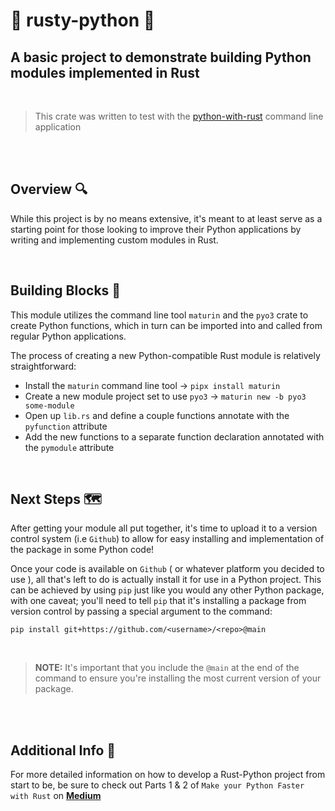 # 🐍 rusty-python 🦀

## A basic project to demonstrate building Python modules implemented in Rust

<br>

> This crate was written to test with the [python-with-rust]("https://github.com/dedsyn4ps3/python-with-rust") command line application 

<br>

<br>

## Overview 🔍
While this project is by no means extensive, it's meant to at least serve as a starting point for those looking to improve their Python applications by writing and implementing custom modules in Rust.

<br>

## Building Blocks 🧱
This module utilizes the command line tool `maturin` and the `pyo3` crate to create Python functions, which in turn can be imported into and called from regular Python applications.

The process of creating a new Python-compatible Rust module is relatively straightforward:

 - Install the `maturin` command line tool -> `pipx install maturin`
 - Create a new module project set to use `pyo3` -> `maturin new -b pyo3 some-module`
 - Open up `lib.rs` and define a couple functions annotate with the `pyfunction` attribute
 - Add the new functions to a separate function declaration annotated with the `pymodule` attribute

<br>

## Next Steps 🗺
After getting your module all put together, it's time to upload it to a version control system (i.e `Github`) to allow for easy installing and implementation of the package in some Python code!

Once your code is available on `Github` ( or whatever platform you decided to use ), all that's left to do is actually install it for use in a Python project. This can be achieved by using `pip` just like you would any other Python package, with one caveat; you'll need to tell `pip` that it's installing a package from version control by passing a special argument to the command:

```
pip install git+https://github.com/<username>/<repo>@main
```

<br>

>**NOTE:** It's important that you include the `@main` at the end of the command to ensure you're installing the most current version of your package.

<br>

<br>

## Additional Info 💬
For more detailed information on how to develop a Rust-Python project from start to be, be sure to check out Parts 1 & 2 of `Make your Python Faster with Rust` on [**Medium**](https://www.medium.com/@erutherford_nullreturn)